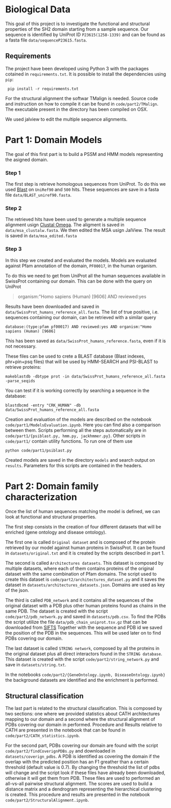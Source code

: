 # Biological Data
 This goal of this project is to investigate the functional and structural properties of the SH2 domain starting from a sample sequence. Our sequence is identified by UniProt ID `P23615(1258-1339)` and can be found as a fasta file `data/sequenceP23615.fasta`.

 ## Requirements
 The project have been developed using Python 3 with the packages cotained in `requirements.txt`.
 It is possible to install the dependencies using `pip`:
 
```
 pip install -r requirements.txt
```

 For the structural alignment the softwar TMalign is needed. Source code and instruction on how to compile it can be found in `code/part2/TMalign`. The executable present in the directory has been compiled on OSX. 

 We used jalview to edit the multiple sequence alignments.

# Part 1: Domain Models

The goal of this first part is to build a PSSM and HMM models representing the asigned domain.

### Step 1
The first step is retrieve homologous sequences from UniProt. To do this we used [Blast](https://www.uniprot.org/blast/) on `UniRef90` and `500` hits. These sequences are save in a fasta file `data/BLAST_uniref90.fasta`.

### Step 2
The retrieved hits have been used to generate a multiple sequence alignment usign [Clustal Omega](https://www.ebi.ac.uk/Tools/msa/clustalo/). The aligment is saved in `data/msa_clustalw.fasta`. 
We then edited the MSA usign JalView. The result is saved in `data/msa_edited.fasta`

### Step 3 
In this step we created and evaluated the models. Models are evaluated against  Pfam annotation of the domain, `PF00017`, in the human organism.  

To do this we need to get from UniProt all the human sequences available in SwissProt containing our domain. This can be done with the query on UniProt

> organism:"Homo sapiens (Human) [9606] AND reviewed:yes  

Results have been downloaded and saved in `data/SwissProt_humans_reference_all.fasta`. The list of true positive, i.e. sequences containing our domain, can be retrieved with a similar query

```
database:(type:pfam pf00017) AND reviewed:yes AND organism:"Homo sapiens (Human) [9606]
```

This has been saved as `data/SwissProt_humans_reference.fasta`, even if it is not necessary.

These files can be used to crete a BLAST database (Blast indexes, phr+pin+psq files) that will be used by HMM-SEARCH and PSI-BLAST to retrieve proteins:

```
makeblastdb -dbtype prot -in data/SwissProt_humans_reference_all.fasta -parse_seqids
```

You can test if it is working correctly by searching a sequence in the database:

```
blastdbcmd -entry "CRK_HUMAN" -db data/SwissProt_humans_reference_all.fasta
```

Creation and evaluation of the models are described on the notebook `code/part1/ModelsEvaluation.ipynb`. Here you can find also a comparison between them. Scripts performing all the steps automatically are in `code/part1/{psiblast.py, hmm.py, jackhmmer.py}`. Other scripts in `code/part1/` contain utility functions.
To run one of them use 

```
python code/part1/psiblast.py
```

Created models are saved in the directory `models` and search output on `results`. 
Parameters for this scripts are contained in the headers. 

# Part 2: Domain family characterization

Once the list of human sequences matching the model is defined, we can look at functional and structural properties.

The first step consists in the creation of four different datasets that will be enriched (gene ontology and disease ontology). 

The first one is called `Original dataset` and is composed of the protein retrieved by our model against human proteins in SwissProt. It can be found in `datasets/original.txt` and it is created by the scripts described in part 1.   

The second is called `Architectures datasets`. This dataset is composed by multiple datasets, where each of them contains proteins of the original dataset with the same combination of Pfam domains. The script used to create this dataset is `code/part2/architectures_dataset.py` and it saves the dataset in `datasets/architectures_datasets.json`. Domains are used as key of the json.

The third is called `PDB_network` and it contains all the sequences of the original dataset with a PDB plus other human proteins found as chains in the same PDB.
The dataset is created with the script `code/part2/pdb_network.py` and saved in `datasets/pdb.csv`.
To find the PDBs the script utilize the file `data/pdb_chain_uniprot.tsv.gz` that can be downloaded from [SIFTS](https://www.ebi.ac.uk/pdbe/docs/sifts/quick.html)
Together with the sequence and PDB id we saved the position of the PDB in the sequences. This will be used later on to find PDBs covering our domain.

The last dataset is called `STRING network`, composed by all the proteins in the original dataset plus all direct interactors found in the `STRING database`. This dataset is created with the script `code/part2/string_network.py` and save in `datasets/string.txt`.

In the notebooks `code/part2/{GeneOntology.ipynb, DiseaseOntology.ipynb}` the background datasets are identified and the enrichment is performed. 

## Structural classification

The last part is related to the structural classification. This is composed by two sections: one where we provided statistics about CATH architectures mapping to our domain and a second where the structural alignment of PDBs covering our domain in performed. Procedure and Results relative to CATH are presented in the notebook that can be found in `code/part2/CATH_statistics.ipynb`.

For the second part, PDBs covering our domain are found with the script `code/part2/findCoverignPDBs.py` and downloaded in `datasets/coverign_pdbs`. A PDB is identified as covering the domain if the overlap with the predicted position has an F1 greather than a certain threshold (default value is 0.7). By changing the threshold the list of pdbs will change and the script look if these files have already been downloaded, otherwise it will get them from PDB. These files are used to performed an all-vs-all pairwise structural alignment. The scores are used to build a distance matrix and a dendrogram representing the hierarchical clustering is created. This procedure and results are presented in the notebook `code/part2/StructuralAlignment.ipynb`.
